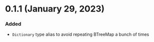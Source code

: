 # 0.1.1 (January 29, 2023)

### Added
- `Dictionary` type alias to avoid repeating BTreeMap a bunch of times